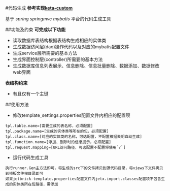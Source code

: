 #代码生成
**参考实现[keta-custom](mailto:ketayao@gmail.com)**

基于 *spring springmvc mybatis* 平台的代码生成工具

##功能及约束
**可完成以下功能**

* 读取数据库表结构根据表结构生成相应的实体类
* 生成数据访问层(dao)操作代码以及对应的mybatis配置文件
* 生成service层所需要的基本方法
* 生成界面控制层(controller)所需要的基本方法
* 生成数据库信息列表展示、信息删除、信息批量删除、数据添加、数据修改web界面

**表结构约束**

* 有且仅有一个主键

##使用方法
* 修改template_settings.properties配置文件内相应的配置项

```
tpl.table.name=[需要生成的表名称，必须配置]
tpl.package.name=[生成的实体类等所在的包，必须配置]
tpl.class.name=[对应的实体类的名称，可选配置，不配置根据表明自动生成]
tpl.function.name=[添加、删除时的信息提示，必须配置]
tpl.request.mapping=[URL访问路径，可选配置不配置将使用`/`]
```
* 运行代码生成工具

```
执行runner.Gen主方法即可，将生成的src下的文件拷贝到源代码目录，将views下文件拷贝到模板文件根目录即可
如果jetbrick-template.properties配置文件内jetx.import.classes配置项不包含生成的实体类所在包路径，需添加
```
